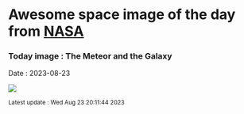 
# Awesome space image of the day from [NASA](https://api.nasa.gov/)

### Today image : The Meteor and the Galaxy
Date : 2023-08-23

![](https://apod.nasa.gov/apod/image/2308/M31Perseid_Pedrero_1080.jpg)

<small>Latest update : Wed Aug 23 20:11:44 2023</small>
        